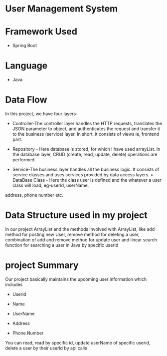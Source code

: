 
# User Management System

# Framework Used
* Spring Boot

# Language 
* Java
# Data Flow
  
 In this project, we have four layers-

* Controller-The controller layer handles the HTTP requests, translates the JSON parameter to object, and authenticates the request and transfer it to the business (service) layer. In short, it consists of views ie, frontend part.

 *  Repository - Here database is stored, for which I have used arrayList. In the database layer, CRUD (create, read, update, delete) operations are performed.

* Service-The business layer handles all the business logic. It consists of service classes and uses services provided by data access layers. • DataBase Class - Here the class user is defined and the whatever a user class will load, eg-userld, userName,

address, phone number etc.
# Data Structure used in my project

In our project ArrayList and the methods involved with ArrayList, like add method for posting new User, remove method for deleting a user, combination of add and remove method for update user and linear search function for searching a user in Java by specific userld

# project Summary 
Our project basically maintains the upcoming user information which includes

* Userid

* Name

* UserName

* Address

* Phone Number

You can read, read by specific id, update userName of specific userid, delete a user by their userld by api calls
